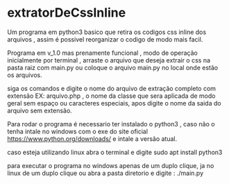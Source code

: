 # extratorDeCssInline
Um programa em python3 basico que retira os codigos css inline dos arquivos , assim é possivel reorganizar o codigo de modo mais facil.

Programa em v_1.0 mas prenamente funcional , modo de operação inicialmente por terminal , arraste o arquivo que deseja extrair o css na pasta raiz com main.py ou coloque o arquivo main.py no local onde estão os arquivos.

siga os comandos e digite o nome do arquivo de extração completo com extensão EX: arquivo.php , o nome da classe que sera aplicada de modo geral sem espaço ou caracteres especiais, apos digite o nome da saida do arquivo sem extensão.

Para rodar o programa é necessario ter instalado o python3 , caso não o tenha intale no windows com o exe do site oficial https://www.python.org/downloads/ e intale a versão atual.

caso esteja utilizando linux abra o terminal e digite sudo apt install python3

para executar o programa no windows apenas de um duplo clique, ja no linux de um duplo clique ou abra a pasta diretorio e digite : ./main.py 



